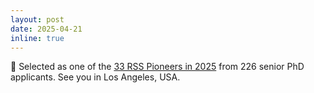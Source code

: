 ```yaml
---
layout: post
date: 2025-04-21
inline: true
---
```

🤖 Selected as one of the [33 RSS Pioneers in 2025](https://sites.google.com/view/rsspioneers2025/) from 226 senior PhD applicants. See you in Los Angeles, USA. 